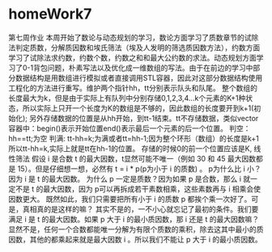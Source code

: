 # homeWork7
第七周作业
本周开始了数论与动态规划的学习，数论方面学习了质数章节的试除法判定质数，分解质因数和埃氏筛法（埃及人发明的筛选质因数方法），约数方面学习了试除法求约数，约数个数，约数之和和最大公约数的求法。动态规划方面学习了0-1背包问题，朴素写法以及优化成一维数组的写法。由于在前边的学习中部分数据结构是用数组进行模拟或者直接调用STL容器，因此对这部分数据结构使用工程化的方法进行重写。维护两个指针hh，tt分别表示队头和队尾。
整个数组的长度最大为k，但是由于实际上有队列中分别存储0,1,2,3,4…k个元素的K+1种状态，所以实际上只开一个长度为K的数组是不够的，因此数组的长度要开到k+1(初始化);
另外存储数据的位置是从hh开始，到tt-1结束。tt不存储数据，类似vector容器中：begin()表示开始位置end()表示最后一个元素的后一个位置。
判空：hh==tt;为空
判满: tt-hh=k;为满或者tt=hh-1;因为整个环形（数组）的长度是k+1所以tt-hh=k,实际上就是tt在hh-1的位置。
存储的时候0的前一个位置应该是K,
线性筛法
假设 i 是合数 t 的最大因数，t显然可能不唯一（例如 30 和 45 最大因数都是 15）。但是仔细想一想，必然有
t = i * p(p为小于 i 的质数) 。
p为什么比 i 小？因为 i 是 t 的最大因数。
为什么 p 一定是质数？因为如果 p 是合数，那么 i 就一定不是 t 的最大因数，因为 p可以再拆成若干素数相乘，这些素数再与 i 相乘会使因数更大。
既然如此，我们只需要把所有小于 i 的质数 p 都挨个乘一次好了。可是，真相真的是这样的嘛？
其实不是的，一不小心就忘记了最初的条件。我们要满足 i 是 t 的最大因数。如果 p 大于 i 的最小质因数，那 i 还是 t 的最大因数嘛？显然不是，任何一个合数都能唯一分解为有限个质数的乘积，除去这其中最小的质因数，其他的都乘起来就是最大因数 i 。所以我们不能让 p 大于 i 的最小质因数。
